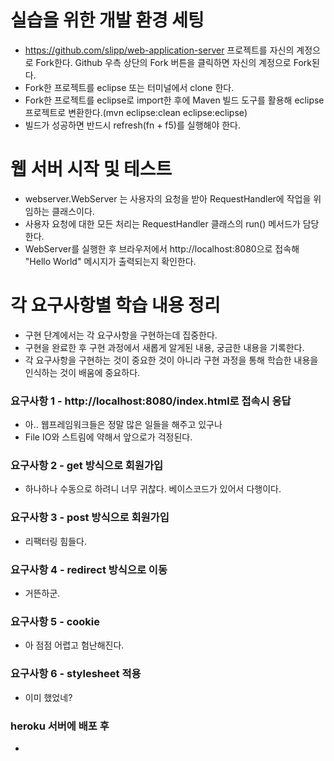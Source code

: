 # 실습을 위한 개발 환경 세팅
* https://github.com/slipp/web-application-server 프로젝트를 자신의 계정으로 Fork한다. Github 우측 상단의 Fork 버튼을 클릭하면 자신의 계정으로 Fork된다.
* Fork한 프로젝트를 eclipse 또는 터미널에서 clone 한다.
* Fork한 프로젝트를 eclipse로 import한 후에 Maven 빌드 도구를 활용해 eclipse 프로젝트로 변환한다.(mvn eclipse:clean eclipse:eclipse)
* 빌드가 성공하면 반드시 refresh(fn + f5)를 실행해야 한다.

# 웹 서버 시작 및 테스트
* webserver.WebServer 는 사용자의 요청을 받아 RequestHandler에 작업을 위임하는 클래스이다.
* 사용자 요청에 대한 모든 처리는 RequestHandler 클래스의 run() 메서드가 담당한다.
* WebServer를 실행한 후 브라우저에서 http://localhost:8080으로 접속해 "Hello World" 메시지가 출력되는지 확인한다.

# 각 요구사항별 학습 내용 정리
* 구현 단계에서는 각 요구사항을 구현하는데 집중한다. 
* 구현을 완료한 후 구현 과정에서 새롭게 알게된 내용, 궁금한 내용을 기록한다.
* 각 요구사항을 구현하는 것이 중요한 것이 아니라 구현 과정을 통해 학습한 내용을 인식하는 것이 배움에 중요하다. 

### 요구사항 1 - http://localhost:8080/index.html로 접속시 응답
* 아.. 웹프레임워크들은 정말 많은 일들을 해주고 있구나
* File IO와 스트림에 약해서 앞으로가 걱정된다.

### 요구사항 2 - get 방식으로 회원가입
* 하나하나 수동으로 하려니 너무 귀찮다. 베이스코드가 있어서 다행이다.

### 요구사항 3 - post 방식으로 회원가입
* 리팩터링 힘들다.

### 요구사항 4 - redirect 방식으로 이동
* 거뜬하군.

### 요구사항 5 - cookie
* 아 점점 어렵고 험난해진다.

### 요구사항 6 - stylesheet 적용
* 이미 했었네?

### heroku 서버에 배포 후
* 